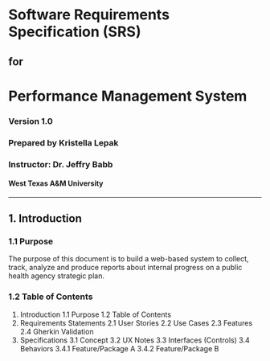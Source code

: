 # Software Requirements Specification (SRS) 
## for 
# Performance Management System 
### Version 1.0
### Prepared by Kristella Lepak
### Instructor: Dr. Jeffry Babb
#### West Texas A&M University
---
## 1. Introduction
### 1.1 Purpose
The purpose of this document is to build a web-based system to collect, track, analyze and produce reports about internal progress on a public health agency strategic plan.
### 1.2 Table of Contents
1. Introduction
      1.1 Purpose
      1.2 Table of Contents
2. Requirements Statements
  2.1 User Stories
  2.2 Use Cases
  2.3 Features
  2.4 Gherkin Validation
3. Specifications
  3.1 Concept
  3.2 UX Notes
  3.3 Interfaces (Controls)
  3.4 Behaviors
   3.4.1 Feature/Package A
   3.4.2 Feature/Package B
